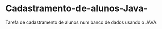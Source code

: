 # Cadastramento-de-alunos-Java-
Tarefa de cadastramento de alunos num banco de dados usando o JAVA.
